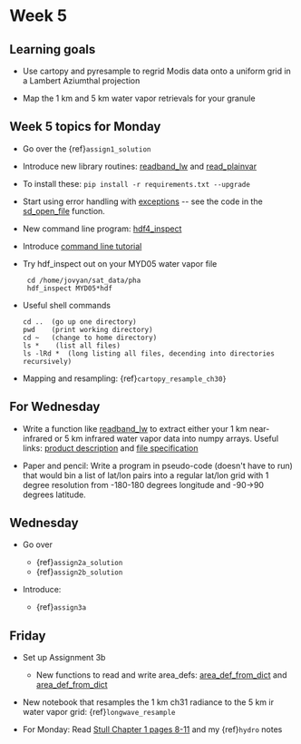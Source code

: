 # Week 5

## Learning goals

* Use cartopy and pyresample to regrid Modis data onto a uniform grid in a Lambert Aziumthal projection

* Map the 1 km and 5 km water vapor retrievals for your granule

## Week 5 topics for Monday

* Go over the {ref}`assign1_solution`

* Introduce new library routines: [readband_lw](https://phaustin.github.io/a301_web/_modules/sat_lib/modischan_read.html#readband_lw) and [read_plainvar](https://phaustin.github.io/a301_web/_modules/sat_lib/modischan_read.html#read_plainvar)

* To install these:  `pip install -r requirements.txt --upgrade`

* Start using error handling with [exceptions](https://pythonnumericalmethods.berkeley.edu/notebooks/chapter10.03-Try-Except.html) -- see the code in the [sd_open_file](https://phaustin.github.io/a301_web/_modules/sat_lib/modischan_read.html#read_plainvar) function.

* New command line program:  [hdf4_inspect](https://phaustin.github.io/a301_web/index.html)

* Introduce [command line tutorial](https://realpython.com/python-command-line-arguments/)

* Try hdf_inspect out on your MYD05 water vapor file

       cd /home/jovyan/sat_data/pha
       hdf_inspect MYD05*hdf

 * Useful shell commands

       cd ..  (go up one directory)
       pwd    (print working directory)
       cd ~   (change to home directory)
       ls *    (list all files)
       ls -lRd *  (long listing all files, decending into directories recursively)


 * Mapping and resampling:  {ref}`cartopy_resample_ch30}`

## For Wednesday

* Write a function like [readband_lw](https://github.com/phaustin/a301_students_eoas/blob/main/a301_libraries/sat_lib/src/sat_lib/modischan_read.py#L6) to extract either your 1 km near-infrared or 5 km infrared water vapor data into numpy arrays.  Useful links: [product description](https://ladsweb.modaps.eosdis.nasa.gov/missions-and-measurements/products/MYD05_L2) and
[file specification](https://atmosphere-imager.gsfc.nasa.gov/sites/default/files/ModAtmo/MYD05_L2.C6.CDL.fs)

* Paper and pencil:  Write a program in pseudo-code (doesn't have to run) that would bin a list of lat/lon pairs into a regular lat/lon grid with 1 degree resolution from -180-180 degrees longitude and -90->90 degrees latitude.

## Wednesday

- Go over 
  - {ref}`assign2a_solution` 
  - {ref}`assign2b_solution`
 
- Introduce:
  - {ref}`assign3a`
  
## Friday

- Set up Assignment 3b

  - New functions to read and write area_defs: [area_def_from_dict](https://phaustin.github.io/a301_web/full_listing.html#sat_lib.mapping.area_def_to_dict) and
[area_def_from_dict](https://phaustin.github.io/a301_web/full_listing.html#sat_lib.mapping.area_def_from_dict)

- New notebook that resamples the 1 km ch31 radiance to the 5 km ir water vapor grid: {ref}`longwave_resample`

- For Monday: Read [Stull Chapter 1 pages 8-11](https://www.eoas.ubc.ca/books/Practical_Meteorology/prmet102/Ch01-atmos-v102b.pdf) and my   {ref}`hydro` notes
